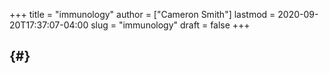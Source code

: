 +++
title = "immunology"
author = ["Cameron Smith"]
lastmod = 2020-09-20T17:37:07-04:00
slug = "immunology"
draft = false
+++

##  {#}
